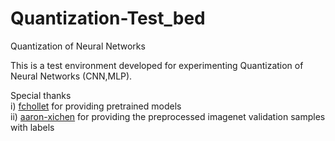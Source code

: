 # Quantization-Test_bed <br /> 
Quantization of Neural Networks <br /> 

This is a test environment developed for experimenting Quantization of Neural Networks (CNN,MLP). <br /> 



Special thanks <br /> 
  i) [fchollet](https://github.com/fchollet/deep-learning-models/releases) for providing pretrained models <br />
  ii) [aaron-xichen](https://github.com/aaron-xichen) for providing the preprocessed imagenet validation samples with labels <br />   



